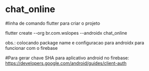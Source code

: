 # chat_online

#linha de comando flutter para criar o projeto

flutter create --org br.com.wslopes --androidx chat_online

obs.: colocando package name e configuracao para androidx para funcionar com o firebase


#Para gerar chave SHA para aplicativo android no firebase:
https://developers.google.com/android/guides/client-auth